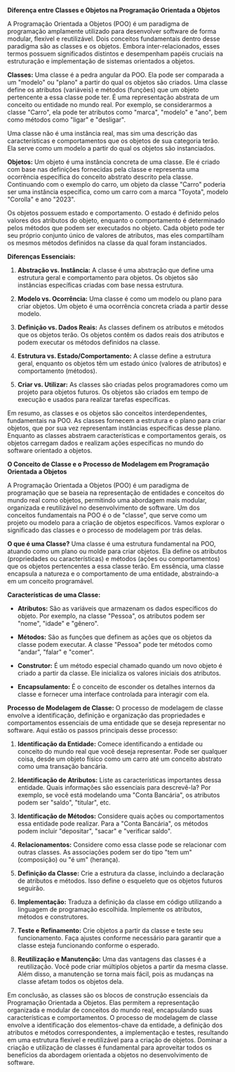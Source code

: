 **Diferença entre Classes e Objetos na Programação Orientada a Objetos**

A Programação Orientada a Objetos (POO) é um paradigma de programação amplamente utilizado para desenvolver software de forma modular, flexível e reutilizável. Dois conceitos fundamentais dentro desse paradigma são as classes e os objetos. Embora inter-relacionados, esses termos possuem significados distintos e desempenham papéis cruciais na estruturação e implementação de sistemas orientados a objetos.

**Classes:**
Uma classe é a pedra angular da POO. Ela pode ser comparada a um "modelo" ou "plano" a partir do qual os objetos são criados. Uma classe define os atributos (variáveis) e métodos (funções) que um objeto pertencente a essa classe pode ter. É uma representação abstrata de um conceito ou entidade no mundo real. Por exemplo, se considerarmos a classe "Carro", ela pode ter atributos como "marca", "modelo" e "ano", bem como métodos como "ligar" e "desligar".

Uma classe não é uma instância real, mas sim uma descrição das características e comportamentos que os objetos de sua categoria terão. Ela serve como um modelo a partir do qual os objetos são instanciados.

**Objetos:**
Um objeto é uma instância concreta de uma classe. Ele é criado com base nas definições fornecidas pela classe e representa uma ocorrência específica do conceito abstrato descrito pela classe. Continuando com o exemplo do carro, um objeto da classe "Carro" poderia ser uma instância específica, como um carro com a marca "Toyota", modelo "Corolla" e ano "2023".

Os objetos possuem estado e comportamento. O estado é definido pelos valores dos atributos do objeto, enquanto o comportamento é determinado pelos métodos que podem ser executados no objeto. Cada objeto pode ter seu próprio conjunto único de valores de atributos, mas eles compartilham os mesmos métodos definidos na classe da qual foram instanciados.

**Diferenças Essenciais:**
1. **Abstração vs. Instância:** A classe é uma abstração que define uma estrutura geral e comportamento para objetos. Os objetos são instâncias específicas criadas com base nessa estrutura.
   
2. **Modelo vs. Ocorrência:** Uma classe é como um modelo ou plano para criar objetos. Um objeto é uma ocorrência concreta criada a partir desse modelo.

3. **Definição vs. Dados Reais:** As classes definem os atributos e métodos que os objetos terão. Os objetos contêm os dados reais dos atributos e podem executar os métodos definidos na classe.

4. **Estrutura vs. Estado/Comportamento:** A classe define a estrutura geral, enquanto os objetos têm um estado único (valores de atributos) e comportamento (métodos).

5. **Criar vs. Utilizar:** As classes são criadas pelos programadores como um projeto para objetos futuros. Os objetos são criados em tempo de execução e usados para realizar tarefas específicas.

Em resumo, as classes e os objetos são conceitos interdependentes, fundamentais na POO. As classes fornecem a estrutura e o plano para criar objetos, que por sua vez representam instâncias específicas desse plano. Enquanto as classes abstraem características e comportamentos gerais, os objetos carregam dados e realizam ações específicas no mundo do software orientado a objetos.







































**O Conceito de Classe e o Processo de Modelagem em Programação Orientada a Objetos**

A Programação Orientada a Objetos (POO) é um paradigma de programação que se baseia na representação de entidades e conceitos do mundo real como objetos, permitindo uma abordagem mais modular, organizada e reutilizável no desenvolvimento de software. Um dos conceitos fundamentais na POO é o de "classe", que serve como um projeto ou modelo para a criação de objetos específicos. Vamos explorar o significado das classes e o processo de modelagem por trás delas.

**O que é uma Classe?**
Uma classe é uma estrutura fundamental na POO, atuando como um plano ou molde para criar objetos. Ela define os atributos (propriedades ou características) e métodos (ações ou comportamentos) que os objetos pertencentes a essa classe terão. Em essência, uma classe encapsula a natureza e o comportamento de uma entidade, abstraindo-a em um conceito programável.

**Características de uma Classe:**
- **Atributos:** São as variáveis que armazenam os dados específicos do objeto. Por exemplo, na classe "Pessoa", os atributos podem ser "nome", "idade" e "gênero".
  
- **Métodos:** São as funções que definem as ações que os objetos da classe podem executar. A classe "Pessoa" pode ter métodos como "andar", "falar" e "comer".
  
- **Construtor:** É um método especial chamado quando um novo objeto é criado a partir da classe. Ele inicializa os valores iniciais dos atributos.
  
- **Encapsulamento:** É o conceito de esconder os detalhes internos da classe e fornecer uma interface controlada para interagir com ela.

**Processo de Modelagem de Classe:**
O processo de modelagem de classe envolve a identificação, definição e organização das propriedades e comportamentos essenciais de uma entidade que se deseja representar no software. Aqui estão os passos principais desse processo:

1. **Identificação da Entidade:** Comece identificando a entidade ou conceito do mundo real que você deseja representar. Pode ser qualquer coisa, desde um objeto físico como um carro até um conceito abstrato como uma transação bancária.

2. **Identificação de Atributos:** Liste as características importantes dessa entidade. Quais informações são essenciais para descrevê-la? Por exemplo, se você está modelando uma "Conta Bancária", os atributos podem ser "saldo", "titular", etc.

3. **Identificação de Métodos:** Considere quais ações ou comportamentos essa entidade pode realizar. Para a "Conta Bancária", os métodos podem incluir "depositar", "sacar" e "verificar saldo".

4. **Relacionamentos:** Considere como essa classe pode se relacionar com outras classes. As associações podem ser do tipo "tem um" (composição) ou "é um" (herança).

5. **Definição da Classe:** Crie a estrutura da classe, incluindo a declaração de atributos e métodos. Isso define o esqueleto que os objetos futuros seguirão.

6. **Implementação:** Traduza a definição da classe em código utilizando a linguagem de programação escolhida. Implemente os atributos, métodos e construtores.

7. **Teste e Refinamento:** Crie objetos a partir da classe e teste seu funcionamento. Faça ajustes conforme necessário para garantir que a classe esteja funcionando conforme o esperado.

8. **Reutilização e Manutenção:** Uma das vantagens das classes é a reutilização. Você pode criar múltiplos objetos a partir da mesma classe. Além disso, a manutenção se torna mais fácil, pois as mudanças na classe afetam todos os objetos dela.

Em conclusão, as classes são os blocos de construção essenciais da Programação Orientada a Objetos. Elas permitem a representação organizada e modular de conceitos do mundo real, encapsulando suas características e comportamentos. O processo de modelagem de classe envolve a identificação dos elementos-chave da entidade, a definição dos atributos e métodos correspondentes, a implementação e testes, resultando em uma estrutura flexível e reutilizável para a criação de objetos. Dominar a criação e utilização de classes é fundamental para aproveitar todos os benefícios da abordagem orientada a objetos no desenvolvimento de software.
